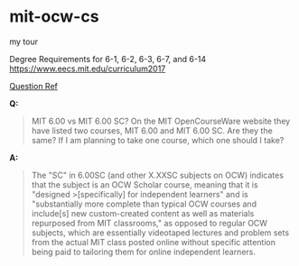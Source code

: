 # mit-ocw-cs
my tour

Degree Requirements for 6-1, 6-2, 6-3, 6-7, and 6-14
https://www.eecs.mit.edu/curriculum2017




[Question Ref](https://www.quora.com/MIT-6-00-vs-MIT-6-00-SC-On-the-MIT-OpenCourseWare-website-they-have-listed-two-courses-MIT-6-00-and-MIT-6-00-SC-Are-they-the-same-If-I-am-planning-to-take-one-course-which-one-should-I-take)

**Q:**  
> MIT 6.00 vs MIT 6.00 SC? On the MIT OpenCourseWare website they have listed two courses, MIT 6.00 and MIT 6.00 SC. Are they the same? If I am planning to take one course, which one should I take?  

**A:**  
> The \"SC\" in 6.00SC \(and other X.XXSC subjects on OCW\) indicates that the subject is an OCW Scholar course, meaning that it is "designed >\[specifically\] for independent learners" and is "substantially more complete than typical OCW courses and include\[s\] new custom-created content as well as materials repurposed from MIT classrooms," as opposed to regular OCW subjects, which are essentially videotaped lectures and problem sets from the actual MIT class posted online without specific attention being paid to tailoring them for online independent learners.
